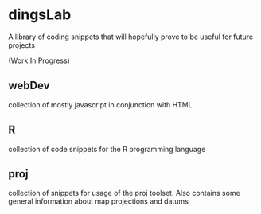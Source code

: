 # dingsLab
A library of coding snippets that will hopefully prove to be useful for future projects

(Work In Progress)

## webDev
collection of mostly javascript in conjunction with HTML

## R
collection of code snippets for the R programming language

## proj
collection of snippets for usage of the proj toolset.
Also contains some general information about map projections and datums

